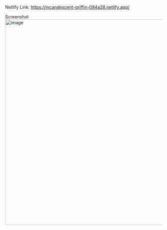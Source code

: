 Netlify Link: https://incandescent-griffin-094a28.netlify.app/

Screenshot 
<img width="1919" height="663" alt="image" src="https://github.com/user-attachments/assets/0cdcde78-9ceb-4c7f-8caa-0079bea3b7cc" />
